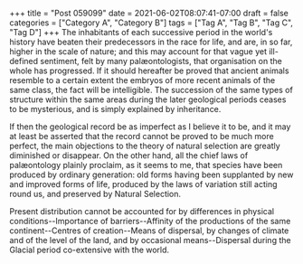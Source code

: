 +++
title = "Post 059099"
date = 2021-06-02T08:07:41-07:00
draft = false
categories = ["Category A", "Category B"]
tags = ["Tag A", "Tag B", "Tag C", "Tag D"]
+++
The inhabitants of each successive period in the world's history have beaten their predecessors in the race for life, and are, in so far, higher in the scale of nature; and this may account for that vague yet ill-defined sentiment, felt by many palæontologists, that organisation on the whole has progressed. If it should hereafter be proved that ancient animals resemble to a certain extent the embryos of more recent animals of the same class, the fact will be intelligible. The succession of the same types of structure within the same areas during the later geological periods ceases to be mysterious, and is simply explained by inheritance.

If then the geological record be as imperfect as I believe it to be, and it may at least be asserted that the record cannot be proved to be much more perfect, the main objections to the theory of natural selection are greatly diminished or disappear. On the other hand, all the chief laws of palæontology plainly proclaim, as it seems to me, that species have been produced by ordinary generation: old forms having been supplanted by new and improved forms of life, produced by the laws of variation still acting round us, and preserved by Natural Selection.

Present distribution cannot be accounted for by differences in physical conditions--Importance of barriers--Affinity of the productions of the same continent--Centres of creation--Means of dispersal, by changes of climate and of the level of the land, and by occasional means--Dispersal during the Glacial period co-extensive with the world.
